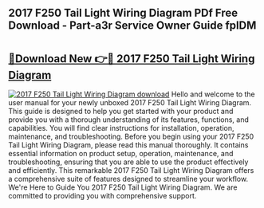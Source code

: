 ## 2017 F250 Tail Light Wiring Diagram PDf Free Download - Part-a3r Service Owner Guide fplDM

# <h2><a href="http://dfij0zt.blite.top/?on=2017+F250+Tail+Light+Wiring+Diagram">🔗Download New 👉🔴 2017 F250 Tail Light Wiring Diagram</a></h2>

[![2017 F250 Tail Light Wiring Diagram download](https://i.imgur.com/lujVjoI.png)](http://dfij0zt.blite.top/?on=2017+F250+Tail+Light+Wiring+Diagram)
Hello and welcome to the user manual for your newly unboxed 2017 F250 Tail Light Wiring Diagram. This guide is designed to help you get started with your product and provide you with a thorough understanding of its features, functions, and capabilities. You will find clear instructions for installation, operation, maintenance, and troubleshooting. Before you begin using your 2017 F250 Tail Light Wiring Diagram, please read this manual thoroughly. It contains essential information on product setup, operation, maintenance, and troubleshooting, ensuring that you are able to use the product effectively and efficiently. This remarkable 2017 F250 Tail Light Wiring Diagram offers a comprehensive suite of features designed to streamline your workflow. We're Here to Guide You 2017 F250 Tail Light Wiring Diagram. We are committed to providing you with comprehensive support.
